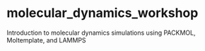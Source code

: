 # molecular_dynamics_workshop
Introduction to molecular dynamics simulations using PACKMOL, Moltemplate, and LAMMPS

